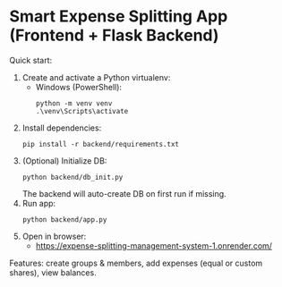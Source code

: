 # Smart Expense Splitting App (Frontend + Flask Backend)

Quick start:
1. Create and activate a Python virtualenv:
   - Windows (PowerShell):
     ```
     python -m venv venv
     .\venv\Scripts\activate

2. Install dependencies:
   ```
   pip install -r backend/requirements.txt
   ```
3. (Optional) Initialize DB:
   ```
   python backend/db_init.py
   ```
   The backend will auto-create DB on first run if missing.
4. Run app:
   ```
   python backend/app.py
   ```
5. Open in browser:
   - https://expense-splitting-management-system-1.onrender.com/

Features: create groups & members, add expenses (equal or custom shares), view balances.
